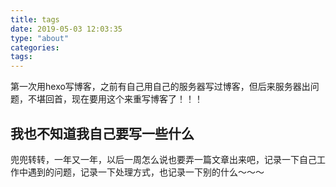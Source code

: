 ```yaml
---
title: tags
date: 2019-05-03 12:03:35
type: "about"
categories:
tags:
---
```

第一次用hexo写博客，之前有自己用自己的服务器写过博客，但后来服务器出问题，不堪回首，现在要用这个来重写博客了！！！

## 我也不知道我自己要写一些什么

兜兜转转，一年又一年，以后一周怎么说也要弄一篇文章出来吧，记录一下自己工作中遇到的问题，记录一下处理方式，也记录一下别的什么～～～
